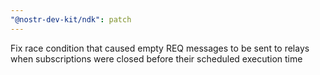 ```yaml
---
"@nostr-dev-kit/ndk": patch
---
```


Fix race condition that caused empty REQ messages to be sent to relays when subscriptions were closed before their scheduled execution time
